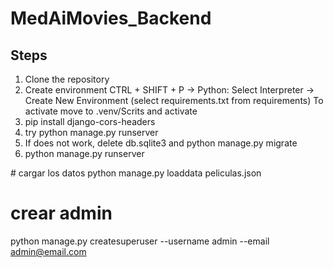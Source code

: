 # MedAiMovies_Backend

## Steps

1. Clone the repository
2. Create environment CTRL + SHIFT + P -> Python: Select Interpreter -> Create New Environment (select requirements.txt from requirements) To activate move to .venv/Scrits and activate
3. pip install django-cors-headers
4. try python manage.py runserver 
5. If does not work, delete db.sqlite3 and python manage.py migrate
6. python manage.py runserver


# cargar los datos
python manage.py loaddata peliculas.json

# crear admin
python manage.py createsuperuser --username admin --email admin@email.com
